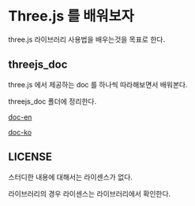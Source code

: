 # Three.js 를 배워보자

three.js 라이브러리 사용법을 배우는것을 목표로 한다.


## threejs_doc

three.js 에서 제공하는 doc 를 하나씩 따라해보면서 배워본다.

threejs_doc 폴더에 정리한다.

[doc-en](https://threejs.org/docs/index.html#manual/en/introduction/Creating-a-scene)

[doc-ko](https://threejs.org/docs/index.html#manual/ko/introduction/Creating-a-scene)


## LICENSE

스터디한 내용에 대해서는 라이센스가 없다.

라이브러리의 경우 라이센스는 라이브러리에서 확인한다.

